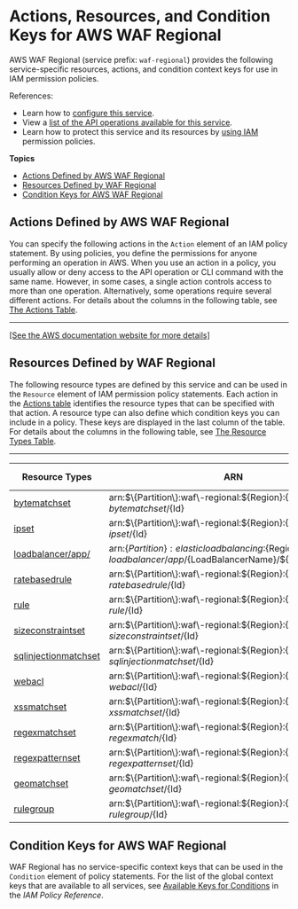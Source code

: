 # Actions, Resources, and Condition Keys for AWS WAF Regional<a name="list_awswafregional"></a>

AWS WAF Regional \(service prefix: `waf-regional`\) provides the following service\-specific resources, actions, and condition context keys for use in IAM permission policies\.

References:
+ Learn how to [configure this service](https://docs.aws.amazon.com/waf/latest/developerguide/)\.
+ View a [list of the API operations available for this service](https://docs.aws.amazon.com/waf/latest/APIReference/)\.
+ Learn how to protect this service and its resources by [using IAM](https://docs.aws.amazon.com/waf/latest/developerguide/waf-auth-and-access-control.html) permission policies\.

**Topics**
+ [Actions Defined by AWS WAF Regional](#awswafregional-actions-as-permissions)
+ [Resources Defined by WAF Regional](#awswafregional-resources-for-iam-policies)
+ [Condition Keys for AWS WAF Regional](#awswafregional-policy-keys)

## Actions Defined by AWS WAF Regional<a name="awswafregional-actions-as-permissions"></a>

You can specify the following actions in the `Action` element of an IAM policy statement\. By using policies, you define the permissions for anyone performing an operation in AWS\. When you use an action in a policy, you usually allow or deny access to the API operation or CLI command with the same name\. However, in some cases, a single action controls access to more than one operation\. Alternatively, some operations require several different actions\. For details about the columns in the following table, see [The Actions Table](reference_policies_actions-resources-contextkeys.md#actions_table)\.


****  
[\[See the AWS documentation website for more details\]](http://docs.aws.amazon.com/IAM/latest/UserGuide/list_awswafregional.html)

## Resources Defined by WAF Regional<a name="awswafregional-resources-for-iam-policies"></a>

The following resource types are defined by this service and can be used in the `Resource` element of IAM permission policy statements\. Each action in the [Actions table](#awswafregional-actions-as-permissions) identifies the resource types that can be specified with that action\. A resource type can also define which condition keys you can include in a policy\. These keys are displayed in the last column of the table\. For details about the columns in the following table, see [The Resource Types Table](reference_policies_actions-resources-contextkeys.md#resources_table)\.


****  

| Resource Types | ARN | Condition Keys | 
| --- | --- | --- | 
|   [ bytematchset ](https://docs.aws.amazon.com/waf/latest/APIReference/API_ByteMatchSet.html)  |  arn:$\{Partition\}:waf\-regional:$\{Region\}:$\{Account\}:bytematchset/$\{Id\}  |  | 
|   [ ipset ](https://docs.aws.amazon.com/waf/latest/APIReference/API_IPSet.html)  |  arn:$\{Partition\}:waf\-regional:$\{Region\}:$\{Account\}:ipset/$\{Id\}  |  | 
|   [ loadbalancer/app/ ](https://docs.aws.amazon.com/waf/latest/APIReference/API_regional_WebACL.html)  |  arn:$\{Partition\}:elasticloadbalancing:$\{Region\}:$\{Account\}:loadbalancer/app/$\{LoadBalancerName\}/$\{LoadBalancerId\}  |  | 
|   [ ratebasedrule ](https://docs.aws.amazon.com/waf/latest/APIReference/API_regional_RateBasedRule.html)  |  arn:$\{Partition\}:waf\-regional:$\{Region\}:$\{Account\}:ratebasedrule/$\{Id\}  |  | 
|   [ rule ](https://docs.aws.amazon.com/waf/latest/APIReference/API_Rule.html)  |  arn:$\{Partition\}:waf\-regional:$\{Region\}:$\{Account\}:rule/$\{Id\}  |  | 
|   [ sizeconstraintset ](https://docs.aws.amazon.com/waf/latest/APIReference/API_SizeConstraintSet.html)  |  arn:$\{Partition\}:waf\-regional:$\{Region\}:$\{Account\}:sizeconstraintset/$\{Id\}  |  | 
|   [ sqlinjectionmatchset ](https://docs.aws.amazon.com/waf/latest/APIReference/API_SqlInjectionMatchSet.html)  |  arn:$\{Partition\}:waf\-regional:$\{Region\}:$\{Account\}:sqlinjectionmatchset/$\{Id\}  |  | 
|   [ webacl ](https://docs.aws.amazon.com/waf/latest/APIReference/API_WebACL.html)  |  arn:$\{Partition\}:waf\-regional:$\{Region\}:$\{Account\}:webacl/$\{Id\}  |  | 
|   [ xssmatchset ](https://docs.aws.amazon.com/waf/latest/APIReference/API_XssMatchSet.html)  |  arn:$\{Partition\}:waf\-regional:$\{Region\}:$\{Account\}:xssmatchset/$\{Id\}  |  | 
|   [ regexmatchset ](https://docs.aws.amazon.com/waf/latest/APIReference/API_RegexMatchSet.html)  |  arn:$\{Partition\}:waf\-regional:$\{Region\}:$\{Account\}:regexmatch/$\{Id\}  |  | 
|   [ regexpatternset ](https://docs.aws.amazon.com/waf/latest/APIReference/API_RegexPatternSet.html)  |  arn:$\{Partition\}:waf\-regional:$\{Region\}:$\{Account\}:regexpatternset/$\{Id\}  |  | 
|   [ geomatchset ](https://docs.aws.amazon.com/waf/latest/APIReference/API_GeoMatchSet.html)  |  arn:$\{Partition\}:waf\-regional:$\{Region\}:$\{Account\}:geomatchset/$\{Id\}  |  | 
|   [ rulegroup ](https://docs.aws.amazon.com/waf/latest/APIReference/API_RuleGroup.html)  |  arn:$\{Partition\}:waf\-regional:$\{Region\}:$\{Account\}:rulegroup/$\{Id\}  |  | 

## Condition Keys for AWS WAF Regional<a name="awswafregional-policy-keys"></a>

WAF Regional has no service\-specific context keys that can be used in the `Condition` element of policy statements\. For the list of the global context keys that are available to all services, see [Available Keys for Conditions](reference_policies_condition-keys.html#AvailableKeys) in the *IAM Policy Reference*\.